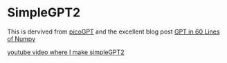# SimpleGPT2 

This is dervived from [picoGPT](https://github.com/jaymody/picoGPT) and the excellent blog post [GPT in 60 Lines of Numpy](https://jaykmody.com/blog/gpt-from-scratch/)

[youtube video where I make simpleGPT2](https://www.youtube.com/embed/8NCL03ZKNxY)
